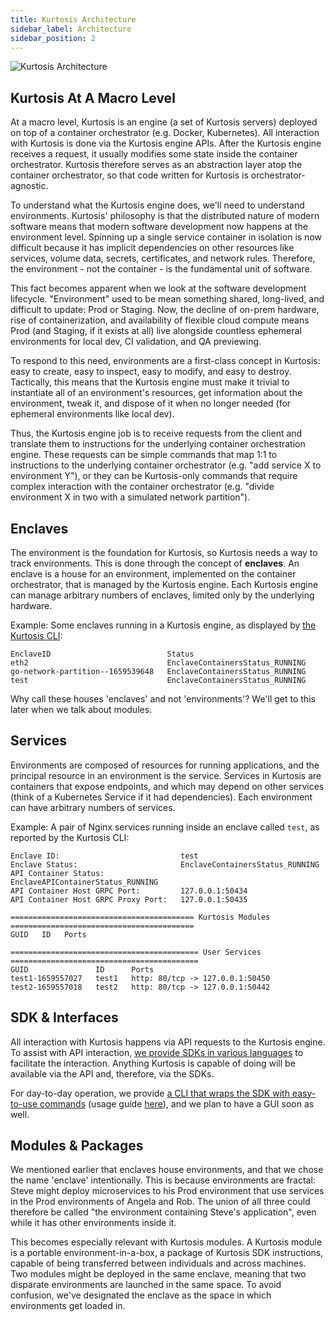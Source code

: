 ```yaml
---
title: Kurtosis Architecture
sidebar_label: Architecture
sidebar_position: 2
---
```


![Kurtosis Architecture](/img/reference/kurtosis-architecture.png)

Kurtosis At A Macro Level
-------------------------
At a macro level, Kurtosis is an engine (a set of Kurtosis servers) deployed on top of a container orchestrator (e.g. Docker, Kubernetes). All interaction with Kurtosis is done via the Kurtosis engine APIs. After the Kurtosis engine receives a request, it usually modifies some state inside the container orchestrator. Kurtosis therefore serves as an abstraction layer atop the container orchestrator, so that code written for Kurtosis is orchestrator-agnostic.

<!-- TODO Clarify what an environment is - does it include the cloud servers you're in? is an AWS environment a different thing than a GCP or heroku environment? -->
To understand what the Kurtosis engine does, we'll need to understand environments. Kurtosis' philosophy is that the distributed nature of modern software means that modern software development now happens at the environment level. Spinning up a single service container in isolation is now difficult because it has implicit dependencies on other resources like services, volume data, secrets, certificates, and network rules. Therefore, the environment - not the container - is the fundamental unit of software.

This fact becomes apparent when we look at the software development lifecycle. "Environment" used to be mean something shared, long-lived, and difficult to update: Prod or Staging. Now, the decline of on-prem hardware, rise of containerization, and availability of flexible cloud compute means Prod (and Staging, if it exists at all) live alongside countless ephemeral environments for local dev, CI validation, and QA previewing. 

To respond to this need, environments are a first-class concept in Kurtosis: easy to create, easy to inspect, easy to modify, and easy to destroy. Tactically, this means that the Kurtosis engine must make it trivial to instantiate all of an environment's resources, get information about the environment, tweak it, and dispose of it when no longer needed (for ephemeral environments like local dev). 

Thus, the Kurtosis engine job is to receive requests from the client and translate them to instructions for the underlying container orchestration engine. These requests can be simple commands that map 1:1 to instructions to the underlying container orchestrator (e.g. "add service X to environment Y"), or they can be Kurtosis-only commands that require complex interaction with the container orchestrator (e.g. "divide environment X in two with a simulated network partition").

Enclaves
--------
The environment is the foundation for Kurtosis, so Kurtosis needs a way to track environments. This is done through the concept of **enclaves**. An enclave is a house for an environment, implemented on the container orchestrator, that is managed by the Kurtosis engine. Each Kurtosis engine can manage arbitrary numbers of enclaves, limited only by the underlying hardware.

Example: Some enclaves running in a Kurtosis engine, as displayed by [the Kurtosis CLI][installation]:
```
EnclaveID                          Status
eth2                               EnclaveContainersStatus_RUNNING
go-network-partition--1659539648   EnclaveContainersStatus_RUNNING
test                               EnclaveContainersStatus_RUNNING
```

Why call these houses 'enclaves' and not 'environments'? We'll get to this later when we talk about modules.

Services
--------
Environments are composed of resources for running applications, and the principal resource in an environment is the service. Services in Kurtosis are containers that expose endpoints, and which may depend on other services (think of a Kubernetes Service if it had dependencies). Each environment can have arbitrary numbers of services.

Example: A pair of Nginx services running inside an enclave called `test`, as reported by the Kurtosis CLI:

```
Enclave ID:                           test
Enclave Status:                       EnclaveContainersStatus_RUNNING
API Container Status:                 EnclaveAPIContainerStatus_RUNNING
API Container Host GRPC Port:         127.0.0.1:50434
API Container Host GRPC Proxy Port:   127.0.0.1:50435

========================================= Kurtosis Modules =========================================
GUID   ID   Ports

========================================== User Services ==========================================
GUID               ID      Ports
test1-1659557027   test1   http: 80/tcp -> 127.0.0.1:50450
test2-1659557018   test2   http: 80/tcp -> 127.0.0.1:50442
```

SDK & Interfaces
----------------
All interaction with Kurtosis happens via API requests to the Kurtosis engine. To assist with API interaction, [we provide SDKs in various languages](https://github.com/kurtosis-tech/kurtosis-engine-api-lib) to facilitate the interaction. Anything Kurtosis is capable of doing will be available via the API and, therefore, via the SDKs.

For day-to-day operation, we provide [a CLI that wraps the SDK with easy-to-use commands][installation] (usage guide [here][cli-usage]), and we plan to have a GUI soon as well.

Modules & Packages
------------------
We mentioned earlier that enclaves house environments, and that we chose the name 'enclave' intentionally. This is because environments are fractal: Steve might deploy microservices to his Prod environment that use services in the Prod environments of Angela and Rob. The union of all three could therefore be called "the environment containing Steve's application", even while it has other environments inside it.

This becomes especially relevant with Kurtosis modules. A Kurtosis module is a portable environment-in-a-box, a package of Kurtosis SDK instructions, capable of being transferred between individuals and across machines. Two modules might be deployed in the same enclave, meaning that two disparate environments are launched in the same space. To avoid confusion, we've designated the enclave as the space in which environments get loaded in.

<!-------------- ONLY LINKS BELOW HERE --------------------->
[installation]: ./install
[cli-usage]: ./cli
